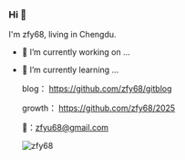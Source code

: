 ### Hi 👋
  I'm zfy68, living in Chengdu.

- 🔭 I’m currently working on ...
- 🌱 I’m currently learning ...


  blog：    https://github.com/zfy68/gitblog
  
  growth：  https://github.com/zfy68/2025
    
  📮：zfyu68@gmail.com
  
  ![zfy68](https://github-readme-stats.vercel.app/api?username=zfy68&show_icons=true&title_color=fff&icon_color=79ff97&text_color=9f9f9f&bg_color=151515&hide=[%22contribs%22])
